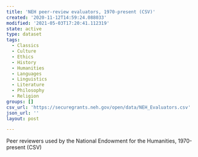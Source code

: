 ```yaml
---
title: 'NEH peer-review evaluators, 1970-present (CSV)'
created: '2020-11-12T14:59:24.088033'
modified: '2021-05-03T17:20:41.112319'
state: active
type: dataset
tags:
  - Classics
  - Culture
  - Ethics
  - History
  - Humanities
  - Languages
  - Linguistics
  - Literature
  - Philosophy
  - Religion
groups: []
csv_url: 'https://securegrants.neh.gov/open/data/NEH_Evaluators.csv'
json_url: ''
layout: post

---
```

Peer reviewers used by the National Endowment for the Humanities, 1970-present (CSV)
